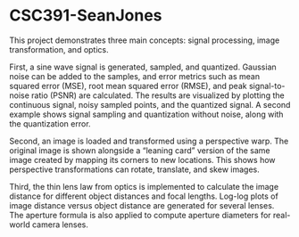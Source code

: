 # CSC391-SeanJones
This project demonstrates three main concepts: signal processing, image transformation, and optics.

First, a sine wave signal is generated, sampled, and quantized. Gaussian noise can be added to the samples, and error metrics such as mean squared error (MSE), root mean squared error (RMSE), and peak signal-to-noise ratio (PSNR) are calculated. The results are visualized by plotting the continuous signal, noisy sampled points, and the quantized signal. A second example shows signal sampling and quantization without noise, along with the quantization error.

Second, an image is loaded and transformed using a perspective warp. The original image is shown alongside a “leaning card” version of the same image created by mapping its corners to new locations. This shows how perspective transformations can rotate, translate, and skew images.

Third, the thin lens law from optics is implemented to calculate the image distance for different object distances and focal lengths. Log-log plots of image distance versus object distance are generated for several lenses. The aperture formula is also applied to compute aperture diameters for real-world camera lenses.